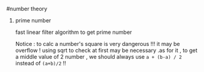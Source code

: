 #number theory

1. prime number
    
    fast linear filter algorithm to get prime number

    Notice : to calc a number's square is very dangerous !!! it may be overflow ! using sqrt to check at first may be necessary .as for it , to  get a middle value of 2 number , we should always use `a + (b-a) / 2 ` instead of `(a+b)/2` !!


